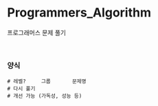 # Programmers_Algorithm
프로그래머스 문제 풀기

<br>

### 양식
```
# 레벨?     그룹       문제명
# 다시 풀기
# 개선 가능 (가독성, 성능 등)
```
